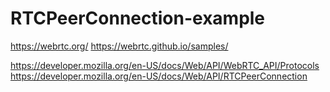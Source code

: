 # RTCPeerConnection-example

<https://webrtc.org/>
<https://webrtc.github.io/samples/>

<https://developer.mozilla.org/en-US/docs/Web/API/WebRTC_API/Protocols>
<https://developer.mozilla.org/en-US/docs/Web/API/RTCPeerConnection>

